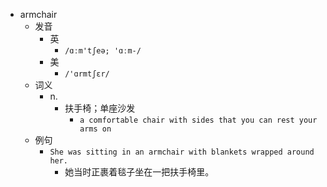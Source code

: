 - armchair
  - 发音
    - 英
      - `/ɑːm'tʃeə; 'ɑːm-/`
    - 美
      - `/'ɑrmtʃɛr/`
  - 词义
    - n.
      - 扶手椅；单座沙发
        - `a comfortable chair with sides that you can rest your arms on`
  - 例句
    - `She was sitting in an armchair with blankets wrapped around her.`
      - 她当时正裹着毯子坐在一把扶手椅里。

